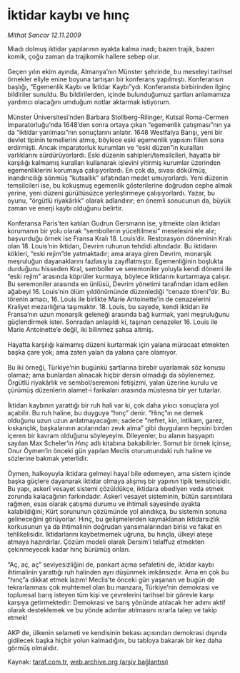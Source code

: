 # İktidar kaybı ve hınç

*Mithat Sancar 12.11.2009*

<div class="yazi">Miadı dolmuş iktidar yapılarının ayakta kalma inadı; bazen trajik, bazen komik, çoğu zaman da trajikomik hallere sebep olur. <br/><br/>Geçen yılın ekim ayında, Almanya’nın Münster şehrinde, bu meseleyi tarihsel örnekler eliyle enine boyuna tartışan bir konferans yapılmıştı. Konferansın başlığı, “Egemenlik Kaybı ve İktidar Kaybı”ydı. Konferansta birbirinden ilginç bildiriler sunuldu. Bu bildirilerden, içinde bulunduğumuz şartları anlamamıza yardımcı olacağını umduğum notlar aktarmak istiyorum. <br/><br/>Münster Üniversitesi’nden Barbara Stollberg-Rilinger, Kutsal Roma-Cermen İmparatorluğu’nda 1648’den sonra ortaya çıkan “egemenlik çatışması”nın ya da “iktidar yarılması”nın sonuçlarını anlatır. 1648 Westfalya Barışı, yeni bir devlet tipinin temellerini atmış, böylece eski egemenlik yapısını fiilen sona erdirmişti. Ancak imparatorluk kurumları ve “eski düzen”in kuralları varlıklarını sürdürüyorlardı. Eski düzenin sahipleri/temsilcileri, hayatta bir karşılığı kalmamış kuralları kullanarak işlevini yitirmiş kurumlar üzerinden egemenliklerini korumaya çalışıyorlardı. En çok da, sıvası dökülmüş, inandırıcılığı sönmüş “kutsallık” sıfatından medet umuyorlardı. Yeni düzenin temsilcileri ise, bu kokuşmuş egemenlik gösterilerine doğrudan cephe almak yerine, yeni düzeni gürültüsüzce yerleştirmeye çalışıyorlardı. Yazar, bu oyunu, “örgütlü riyakârlık” olarak adlandırır; en önemli sonucunun da, büyük zaman ve enerji kaybı olduğunu belirtir. <br/><br/>Konferansa Paris’ten katılan Gudrun Gersmann ise, yitmekte olan iktidarı korumanın bir yolu olarak “sembollerin yüceltilmesi” meselesini ele alır; başvurduğu örnek ise Fransa Kralı 18. Louis’dir. Restorasyon döneminin Kralı olan 18. Louis’nin iktidarı, Devrim ruhunun tehdidi altındadır. Bu iktidarın kökleri, “eski rejim”de yatmaktadır; ama araya giren Devrim, monarşik meşruluğun dayanaklarını fazlasıyla zayıflatmıştır. Egemenliğinin boşlukta durduğunu hisseden Kral, semboller ve seremoniler yoluyla kendi dönemi ile “eski rejim” arasında köprüler kurmaya, böylece iktidarını kurtarmaya çalışır. Bu seremoniler arasında en ünlüsü, Devrim yönetimi tarafından idam edilen ağabeyi 16. Louis’nin ölüm yıldönümünde düzenlediği “cenaze töreni”dir. Bu törenin amacı, 16. Louis ile birlikte Marie Antoinette’in de cenazelerini Kraliyet mezarlığına taşımaktır. 18. Louis, bu sayede, kendi iktidarı ile Fransa’nın uzun monarşik geleneği arasında bağ kurmak, yani meşruluğunu güçlendirmek ister. Sonradan anlaşıldı ki, taşınan cenazeler 16. Louis ile Marie Antoinette’e değil, iki bilinmez şahsa aitmiş. <br/><br/>Hayatta karşılığı kalmamış düzeni kurtarmak için yalana müracaat etmekten başka çare yok; ama zaten yalan da yalana çare olamıyor. <br/><br/>Bu iki örneği, Türkiye’nin bugünkü şartlarına birebir uyarlamak söz konusu olamaz; ama bunlardan alınacak hiçbir dersin olmadığı da söylenemez. Örgütlü riyakârlık ve sembol/seremoni fetişizmi, yalan üzerine kurulu ve çürümüş düzenlerin alamet-i farikaları arasında müstesna bir yer tutarlar. <br/><br/>İktidarı kaybının yarattığı bir ruh hali var ki, çok daha yıkıcı sonuçlara yol açabilir. Bu ruh haline, bu duyguya “hınç” denir. “Hınç”ın ne demek olduğunu uzun uzun anlatmayacağım; sadece “nefret, kin, intikam, garez, kıskançlık, başkalarının acılarından zevk alma” gibi duyguların hepsini birden içeren bir kavram olduğunu söyleyeyim. Dileyenler, bu alanın başyapıtı sayılan Max Scheler’in <i>Hınç</i> adlı kitabına bakabilirler. Somut bir örnek içinse, Onur Öymen’in önceki gün yapılan Meclis oturumundaki ruh haline ve sözlerine bakmak yeterlidir. <br/><br/>Öymen, halkoyuyla iktidara gelmeyi hayal bile edemeyen, ama sistem içinde başka güçlere dayanarak iktidar olmaya alışmış bir yapının tipik temsilcisidir. Bu yapı, askerî vesayet sistemi çözüldükçe, iktidara ebediyen veda etmek zorunda kalacağının farkındadır. Askerî vesayet sisteminin, bütün sarsıntılara rağmen, esas olarak çatışma durumu ve ihtimali sayesinde ayakta kalabildiğini; Kürt sorununun çözümünde yol alındıkça, bu sistemin sonuna gelineceğini görüyorlar. Hınç, bu gelişmelerden kaynaklanan iktidarsızlık korkusunun ya da ihtimalinin doğrudan yansımalarından birisi ve fakat en tehlikelisidir. İktidarlarını kaybetmemek uğruna, bu hınçla, ülkeyi ateşe atmaya hazırdırlar. Çözüm modeli olarak Dersim’i telaffuz etmekten çekinmeyecek kadar hınç bürümüş onları. <br/><br/>“Aç, aç, aç” seviyesizliğini de, pankart açma sefaletini de, iktidar kaybı ihtimalinin yarattığı ruh halinden ayrı düşünmek imkânsızdır. Ama en çok bu “hınç”a dikkat etmek lazım! Meclis’te önceki gün yaşanan ve bugün de tekrarlanması çok muhtemel olan bu manzara, Türkiye’nin demokrasi ve toplumsal barış isteyen tüm kişi ve çevrelerini tarihsel bir görevle karşı karşıya getirmektedir: Demokrasi ve barış yönünde atılacak her adımı aktif olarak desteklemek ve bu yönde adımlar atılmasını ısrarla talep ve takip etmek! <br/><br/>AKP de, ülkenin selameti ve kendisinin bekası açısından demokrasi dışında gidilecek başka hiçbir yolun kalmadığını, bu tabloya bakarak bir kez daha görmüş olmalıdır.
              </div>

Kaynak: [taraf.com.tr](http://taraf.com.tr:80/makale/8450.htm), [web.archive.org (arşiv bağlantısı)](http://web.archive.org/web/20100325091959/http://taraf.com.tr:80/makale/8450.htm)
